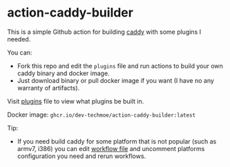 # action-caddy-builder

This is a simple Github action for building [caddy](https://github.com/caddyserver/caddy) with some plugins I needed.

You can:

- Fork this repo and edit the `plugins` file and run actions to build your own caddy binary and docker image.
- Just download binary or pull docker image if you want (I have no any warranty of artifacts).

Visit [plugins](plugins) file to view what plugins be built in.

Docker image: `ghcr.io/dev-techmoe/action-caddy-builder:latest`

Tip:

- If you need build caddy for some platform that is not popular (such as armv7, i386) you can edit [workflow file](.github/workflows/caddy-build.yml) and uncomment platforms configuration you need and rerun workflows.
